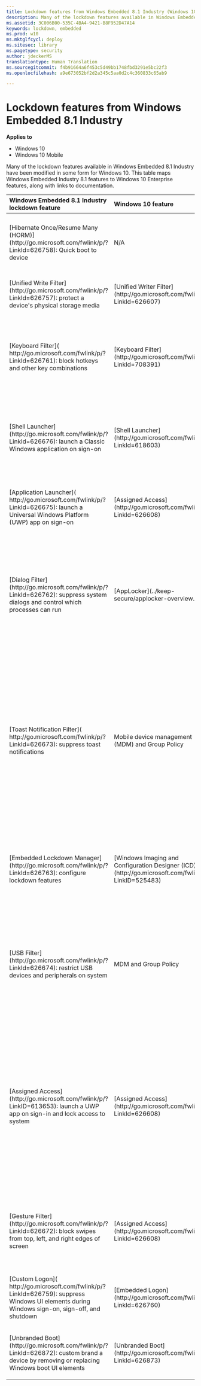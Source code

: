 ```yaml
---
title: Lockdown features from Windows Embedded 8.1 Industry (Windows 10)
description: Many of the lockdown features available in Windows Embedded 8.1 Industry have been modified in some form for Windows 10.
ms.assetid: 3C006B00-535C-4BA4-9421-B8F952D47A14
keywords: lockdown, embedded
ms.prod: w10
ms.mktglfcycl: deploy
ms.sitesec: library
ms.pagetype: security
author: jdeckerMS
translationtype: Human Translation
ms.sourcegitcommit: f4b91664a6f453c5d49bb1748fbd3291e5bc22f3
ms.openlocfilehash: a9e673052bf2d2a345c5aa0d2c4c360833c65ab9

---
```


# Lockdown features from Windows Embedded 8.1 Industry

**Applies to**
-   Windows 10
-   Windows 10 Mobile

Many of the lockdown features available in Windows Embedded 8.1 Industry have been modified in some form for Windows 10. This table maps Windows Embedded Industry 8.1 features to Windows 10 Enterprise features, along with links to documentation.

<table>
<colgroup>
<col width="33%" />
<col width="33%" />
<col width="33%" />
</colgroup>
<thead>
<tr class="header">
<th align="left">Windows Embedded 8.1 Industry lockdown feature</th>
<th align="left">Windows 10 feature</th>
<th align="left">Changes</th>
</tr>
</thead>
<tbody>
<tr class="odd">
<td align="left"><p>
            [Hibernate Once/Resume Many (HORM)](http://go.microsoft.com/fwlink/p/?LinkId=626758): Quick boot to device</p></td>
<td align="left">N/A</td>
<td align="left"><p>HORM is not supported in Windows 10. However, with enhancements to the Windows boot process and Unified Extensible Firmware Interface (UEFI) hardware, startup times can be dramatically reduced compared to previous versions.</p></td>
</tr>
<tr class="even">
<td align="left"><p>
            [Unified Write Filter](http://go.microsoft.com/fwlink/p/?LinkId=626757): protect a device's physical storage media</p></td>
<td align="left">[Unified Writer Filter](http://go.microsoft.com/fwlink/p/?LinkId=626607)</td>
<td align="left"><p>The Unified Write Filter is continued in Windows 10, with the exception of HORM which has been deprecated.</p></td>
</tr>
<tr class="odd">
<td align="left"><p>
            [Keyboard Filter]( http://go.microsoft.com/fwlink/p/?LinkId=626761): block hotkeys and other key combinations</p></td>
<td align="left">[Keyboard Filter](http://go.microsoft.com/fwlink/p/?LinkId=708391)</td>
<td align="left"><p>Keyboard filter is added in Windows 10, version 1511. As in Windows Embedded Industry 8.1, Keyboard Filter is an optional component that can be turned on via <strong>Turn Windows Features On/Off</strong>. Keyboard Filter (in addition to the WMI configuration previously available) will be configurable through Windows Imaging and Configuration Designer (ICD) in the SMISettings path.</p></td>
</tr>
<tr class="even">
<td align="left"><p>
            [Shell Launcher](http://go.microsoft.com/fwlink/p/?LinkId=626676): launch a Classic Windows application on sign-on</p></td>
<td align="left">[Shell Launcher](http://go.microsoft.com/fwlink/p/?LinkId=618603)</td>
<td align="left"><p>Shell Launcher continues in Windows 10. It is now configurable in Windows ICD under the <strong>SMISettings</strong> category.</p>
<p>Learn [how to use Shell Launcher to create a kiosk device](http://go.microsoft.com/fwlink/p/?LinkId=626922) that runs a Classic Windows application.</p></td>
</tr>
<tr class="odd">
<td align="left"><p>
            [Application Launcher]( http://go.microsoft.com/fwlink/p/?LinkId=626675): launch a Universal Windows Platform (UWP) app on sign-on</p></td>
<td align="left">[Assigned Access](http://go.microsoft.com/fwlink/p/?LinkId=626608)</td>
<td align="left"><p>The Windows 8 Application Launcher has been consolidated into Assigned Access. Application Launcher enabled launching a Windows 8 app and holding focus on that app. Assigned Access offers a more robust solution for ensuring that apps retain focus.</p></td>
</tr>
<tr class="even">
<td align="left"><p>
            [Dialog Filter](http://go.microsoft.com/fwlink/p/?LinkId=626762): suppress system dialogs and control which processes can run</p></td>
<td align="left">[AppLocker](../keep-secure/applocker-overview.md)</td>
<td align="left"><p>Dialog Filter has been deprecated for Windows 10. Dialog Filter provided two capabilities; the ability to control which processes were able to run, and the ability to prevent dialogs (in practice, system dialogs) from appearing.</p>
<ul>
<li><p>Control over which processes are able to run will now be provided by AppLocker.</p></li>
<li><p>System dialogs in Windows 10 have been replaced with system toasts. To see more on blocking system toasts, see Toast Notification Filter below.</p></li>
</ul></td>
</tr>
<tr class="odd">
<td align="left"><p>
            [Toast Notification Filter]( http://go.microsoft.com/fwlink/p/?LinkId=626673): suppress toast notifications</p></td>
<td align="left">Mobile device management (MDM) and Group Policy</td>
<td align="left"><p>Toast Notification Filter has been replaced by MDM and Group Policy settings for blocking the individual components of non-critical system toasts that may appear. For example, to prevent a toast from appearing when a USB drive is connected, ensure that USB connections have been blocked using the USB-related policies, and turn off notifications from apps.</p>
<p>Group Policy: <strong>User Configuration</strong>&gt;<strong>Administrative Templates</strong>&gt;<strong>Start Menu and Taskbar</strong>&gt;<strong>Notifications</strong></p>
<p>MDM policy name may vary depending on your MDM service. In Microsoft Intune, use <strong>Allow action center notifications</strong> and a [custom OMA-URI setting](http://go.microsoft.com/fwlink/p/?LinkID=616317) for <strong>AboveLock/AllowActionCenterNotifications</strong>.</p></td>
</tr>
<tr class="even">
<td align="left"><p>
            [Embedded Lockdown Manager](http://go.microsoft.com/fwlink/p/?LinkId=626763): configure lockdown features</p></td>
<td align="left">[Windows Imaging and Configuration Designer (ICD)](http://go.microsoft.com/fwlink/p/?LinkID=525483)</td>
<td align="left"><p>The Embedded Lockdown Manager has been deprecated for Windows 10 and replaced by the Windows ICD. Windows ICD is the consolidated tool for Windows imaging and provisioning scenarios and enables configuration of all Windows settings, including the lockdown features previously configurable through Embedded Lockdown Manager.</p></td>
</tr>
<tr class="odd">
<td align="left"><p>
            [USB Filter](http://go.microsoft.com/fwlink/p/?LinkId=626674): restrict USB devices and peripherals on system</p></td>
<td align="left">MDM and Group Policy</td>
<td align="left"><p>The USB Filter driver has been replaced by MDM and Group Policy settings for blocking the connection of USB devices.</p>
<p>Group Policy: <strong>Computer Configuration</strong>&gt;<strong>Administrative Templates</strong>&gt;<strong>System</strong>&gt;<strong>Device Installation</strong>&gt;<strong>Device Installation Restrictions</strong></p>
<p>MDM policy name may vary depending on your MDM service. In Microsoft Intune, use <strong>Allow removable storage</strong> or <strong>Allow USB connection (Windows 10 Mobile only)</strong>.</p></td>
</tr>
<tr class="even">
<td align="left"><p>
            [Assigned Access](http://go.microsoft.com/fwlink/p/?LinkID=613653): launch a UWP app on sign-in and lock access to system</p></td>
<td align="left">[Assigned Access](http://go.microsoft.com/fwlink/p/?LinkId=626608)</td>
<td align="left"><p>Assigned Access has undergone significant improvement for Windows 10. In Windows 8.1, Assigned Access blocked system hotkeys and edge gestures, and non-critical system notifications, but it also applied some of these limitations to other accounts on the device.</p>
<p>In Windows 10, Assigned Access no longer affects accounts other than the one being locked down. Assigned Access now restricts access to other apps or system components by locking the device when the selected user account logs in and launching the designated app above the lock screen, ensuring that no unintended functionality can be accessed.</p>
<p>Learn [how to use Assigned Access to create a kiosk device](http://go.microsoft.com/fwlink/p/?LinkId=626922) that runs a Universal Windows app.</p></td>
</tr>
<tr class="odd">
<td align="left"><p>
            [Gesture Filter](http://go.microsoft.com/fwlink/p/?LinkId=626672): block swipes from top, left, and right edges of screen</p></td>
<td align="left">[Assigned Access](http://go.microsoft.com/fwlink/p/?LinkId=626608)</td>
<td align="left"><p>The capabilities of Gesture Filter have been consolidated into Assigned Access for Windows 10. In Windows 8.1, gestures provided the ability to close an app, to switch apps, and to reach the Charms. For Windows 10, Charms have been removed, and blocking the closing or switching of apps is part of Assigned Access.</p></td>
</tr>
<tr class="even">
<td align="left"><p>
            [Custom Logon]( http://go.microsoft.com/fwlink/p/?LinkId=626759): suppress Windows UI elements during Windows sign-on, sign-off, and shutdown</p></td>
<td align="left">[Embedded Logon](http://go.microsoft.com/fwlink/p/?LinkId=626760)</td>
<td align="left"><p>No changes. Applies only to Windows 10 Enterprise and Windows 10 Education.</p></td>
</tr>
<tr class="odd">
<td align="left"><p>
            [Unbranded Boot](http://go.microsoft.com/fwlink/p/?LinkId=626872): custom brand a device by removing or replacing Windows boot UI elements</p></td>
<td align="left">[Unbranded Boot](http://go.microsoft.com/fwlink/p/?LinkId=626873)</td>
<td align="left"><p>No changes. Applies only to Windows 10 Enterprise and Windows 10 Education.</p></td>
</tr>
</tbody>
</table>
 
 
 



<!--HONumber=Jun16_HO4-->


